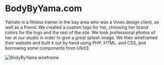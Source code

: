 # BodyByYama.com

Yamato is a fitness trainer in the bay area who was a Vines.design client, as well as a friend. We created a custom logo for her, choosing her brand colors for the logo and the rest of the site. We took professional photos of her at our studio in order to give a great splash image. We then wireframed their website and built it out by hand using PHP, HTML, and CSS, and borrowing some components from UIkit3.

![BodyByYama wireframe](https://bodybyyama.com/assets/images/bodybyyamadraft2.png)
